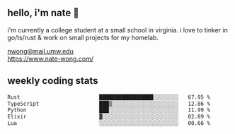 ## hello, i'm nate 👋
i'm currently a college student at a small school in virginia. i love to tinker in go/ts/rust & work on small projects for my homelab.

nwong@mail.umw.edu <br/>
https://www.nate-wong.com/

## weekly coding stats
<!--START_SECTION:waka-->

```txt
Rust                         █████████████████░░░░░░░░   67.95 %
TypeScript                   ███▒░░░░░░░░░░░░░░░░░░░░░   12.86 %
Python                       ███░░░░░░░░░░░░░░░░░░░░░░   11.99 %
Elixir                       ▓░░░░░░░░░░░░░░░░░░░░░░░░   02.89 %
Lua                          ░░░░░░░░░░░░░░░░░░░░░░░░░   00.66 %
```

<!--END_SECTION:waka-->
